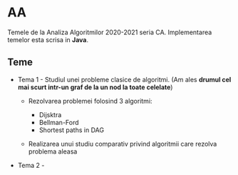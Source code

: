 # AA

Temele de la Analiza Algoritmilor 2020-2021 seria CA. Implementarea temelor esta scrisa in **Java**.

## Teme 
 
* Tema 1 - Studiul unei probleme clasice de algoritmi. (Am ales **drumul cel mai scurt intr-un graf de la un nod la toate celelate**)
    * Rezolvarea problemei folosind 3 algoritmi:
        * Dijsktra
        * Bellman-Ford
        * Shortest paths in DAG
        
    * Realizarea unui studiu comparativ privind algoritmii care rezolva problema aleasa
    
* Tema 2 -